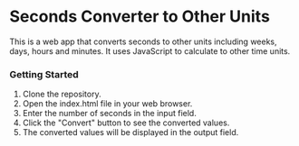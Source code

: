 # Seconds Converter to Other Units

This is a web app that converts seconds to other units including weeks, days, hours and minutes. It uses JavaScript to calculate to other time units.

### Getting Started

1. Clone the repository.
2. Open the index.html file in your web browser.
3. Enter the number of seconds in the input field.
4. Click the "Convert" button to see the converted values.
5. The converted values will be displayed in the output field.